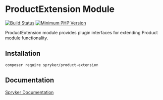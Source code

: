 # ProductExtension Module
[![Build Status](https://travis-ci.org/spryker/product-extension.svg)](https://travis-ci.org/spryker/product-extension)
[![Minimum PHP Version](https://img.shields.io/badge/php-%3E%3D%207.3-8892BF.svg)](https://php.net/)

ProductExtension module provides plugin interfaces for extending Product module functionality.

## Installation

```
composer require spryker/product-extension
```

## Documentation

[Spryker Documentation](https://academy.spryker.com/developing_with_spryker/module_guide/modules.html)
